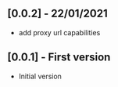 ## [0.0.2] - 22/01/2021

* add proxy url capabilities

## [0.0.1] - First version

* Initial version

